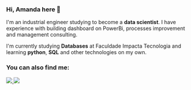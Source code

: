 ### Hi, Amanda here 👋
I'm an industrial engineer studying to become a **data scientist**. I have experience with building dashboard on PowerBi, processes improvement and management consulting. 

I'm currently studying **Databases** at Faculdade Impacta Tecnologia and learning **python**, **SQL** and other technologies on my own. 


### You can also find me:
<a href="https://www.linkedin.com/in/amanda-sobrado-b09012130/"><img src="https://img.shields.io/badge/linkedin-%230077B5.svg?style=for-the-badge&logo=linkedin&logoColor=white">
</a>
<a href="amanda1sobrado@gmail.com"><img src="https://img.shields.io/badge/Gmail-D14836?style=for-the-badge&logo=gmail&logoColor=white">
</a>

